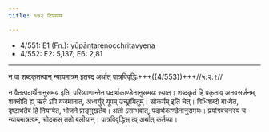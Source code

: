 ```yaml
---
title: १७२ टिप्पण्यः

---
```

- 4/551: E1 (Fn.): yūpāntareṇocchritavyena
- 4/552: E2: 5,137; E6: 2,81

____________________________________________


न वा शब्दकृतत्वान् न्यायमात्रम् इतरद् अर्थात् पात्रविवृद्धिः+++({4/553})+++//५.२.९//

न वैतत्पदार्थेनानुसमय इति, परिव्याणान्तेन पदार्थकाण्डेनानुसमयः स्यात्। शब्दकृतं हि प्रकृताव् अनवसर्जनम्, शक्नोति ह्य् ऋते ऽपि यजमानात्, अध्वर्युर् यूपम् उच्छ्रयितुम्। सौकर्यम् इति चेत्। विधिशब्दो बाध्येत, दृष्टार्थतैवं हि नियम्येत, भोजने प्राङ्मुखतेव। अतो ऽसम्भवात्, पदार्थकाण्डेनानुसमयः। प्रयोगवचनस्य च न्यायमात्रत्वम्, चोदकस् ततो बलीयान्। पात्रविवृद्धिस् त्व् अर्थात् कर्तव्या।